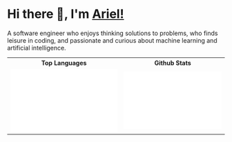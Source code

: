 # Hi there 👋, I'm [Ariel!](https://arielmagbanua.com/)

A software engineer who enjoys thinking solutions to problems, who finds leisure in coding, and passionate and curious about machine learning and artificial intelligence.

<table style="width:100%">
  <tr>
    <th>Top Languages</th>
    <th>Github Stats</th>
  </tr>
  <tr>
    <td>
      <img src="https://raw.githubusercontent.com/arielmagbanua/github-stats/refs/heads/my-stats/generated/languages.svg#gh-dark-mode-only" alt="Top Languages" style="max-width:100%;">
    </td>
    <td>
      <img src="https://raw.githubusercontent.com/arielmagbanua/github-stats/refs/heads/my-stats/generated/overview.svg#gh-dark-mode-only" alt="Github Stats" style="max-width:100%;">
    </td>

  </tr>
</table>
